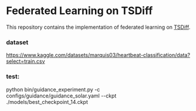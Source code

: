 # Federated Learning on TSDiff

This repository contains the implementation of federated learning on [TSDiff](https://github.com/amazon-science/unconditional-time-series-diffusion).

### dataset 

https://www.kaggle.com/datasets/marquis03/heartbeat-classification/data?select=train.csv

### test:
python bin/guidance_experiment.py -c configs/guidance/guidance_solar.yaml --ckpt ./models/best_checkpoint_14.ckpt